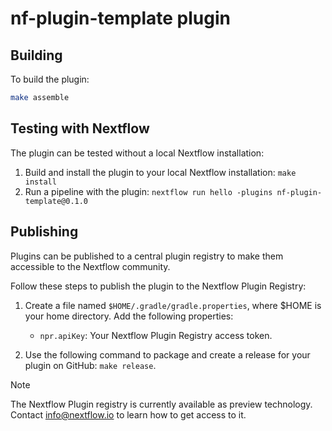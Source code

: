 # nf-plugin-template plugin

## Building

To build the plugin:
```bash
make assemble
```

## Testing with Nextflow

The plugin can be tested without a local Nextflow installation:

1. Build and install the plugin to your local Nextflow installation: `make install`
2. Run a pipeline with the plugin: `nextflow run hello -plugins nf-plugin-template@0.1.0`

## Publishing

Plugins can be published to a central plugin registry to make them accessible to the Nextflow community. 


Follow these steps to publish the plugin to the Nextflow Plugin Registry:

1. Create a file named `$HOME/.gradle/gradle.properties`, where $HOME is your home directory. Add the following properties:

    * `npr.apiKey`: Your Nextflow Plugin Registry access token.

2. Use the following command to package and create a release for your plugin on GitHub: `make release`.


> [!NOTE]
> The Nextflow Plugin registry is currently available as preview technology. Contact info@nextflow.io to learn how to get access to it.
> 
